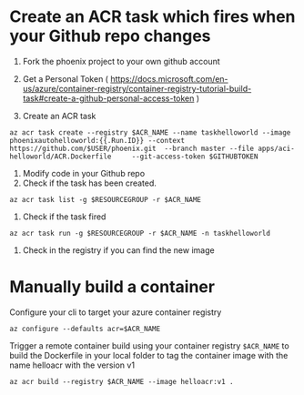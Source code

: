 # Create an ACR task which fires when your Github repo changes
1. Fork the phoenix project to your own github account
1. Get a Personal Token ( https://docs.microsoft.com/en-us/azure/container-registry/container-registry-tutorial-build-task#create-a-github-personal-access-token )

1. Create an ACR task 
```
az acr task create --registry $ACR_NAME --name taskhelloworld --image phoenixautohelloworld:{{.Run.ID}} --context https://github.com/$USER/phoenix.git  --branch master --file apps/aci-helloworld/ACR.Dockerfile     --git-access-token $GITHUBTOKEN
```

1. Modify code in your Github repo
1. Check if the task has been created. 
```
az acr task list -g $RESOURCEGROUP -r $ACR_NAME
```

1. Check if the task fired 
```
az acr task run -g $RESOURCEGROUP -r $ACR_NAME -n taskhelloworld
```

1. Check in the registry if you can find the new image

# Manually build a container

Configure your cli to target your azure container registry
```
az configure --defaults acr=$ACR_NAME
```

Trigger a remote container build using your container registry `$ACR_NAME` to build the Dockerfile in your local folder to tag the container image with the name helloacr with the version v1
```
az acr build --registry $ACR_NAME --image helloacr:v1 .
```
